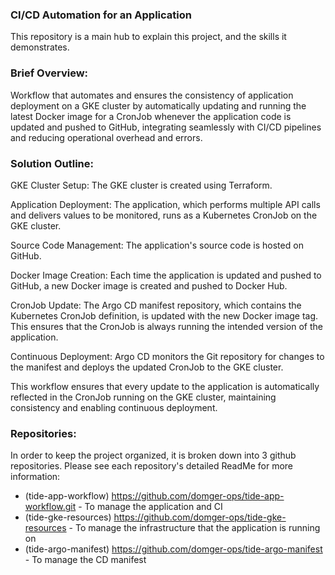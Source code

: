 ### CI/CD Automation for an Application

This repository is a main hub to explain this project, and the skills it demonstrates.

### Brief Overview:
Workflow that automates and ensures the consistency of application deployment on a GKE cluster by automatically updating and running the latest Docker image for a CronJob whenever the application code is updated and pushed to GitHub, integrating seamlessly with CI/CD pipelines and reducing operational overhead and errors.

### Solution Outline:
GKE Cluster Setup: The GKE cluster is created using Terraform.

Application Deployment: The application, which performs multiple API calls and delivers values to be monitored, runs as a Kubernetes CronJob on the GKE cluster.

Source Code Management: The application's source code is hosted on GitHub.

Docker Image Creation: Each time the application is updated and pushed to GitHub, a new Docker image is created and pushed to Docker Hub.

CronJob Update: The Argo CD manifest repository, which contains the Kubernetes CronJob definition, is updated with the new Docker image tag. This ensures that the CronJob is always running the intended version of the application.

Continuous Deployment: Argo CD monitors the Git repository for changes to the manifest and deploys the updated CronJob to the GKE cluster.

This workflow ensures that every update to the application is automatically reflected in the CronJob running on the GKE cluster, maintaining consistency and enabling continuous deployment.

### Repositories:
In order to keep the project organized, it is broken down into 3 github repositories. Please see each repository's detailed ReadMe for more information:
- (tide-app-workflow) https://github.com/domger-ops/tide-app-workflow.git - To manage the application and CI
- (tide-gke-resources) https://github.com/domger-ops/tide-gke-resources - To manage the infrastructure that the application is running on 
- (tide-argo-manifest) https://github.com/domger-ops/tide-argo-manifest - To manage the CD manifest 






